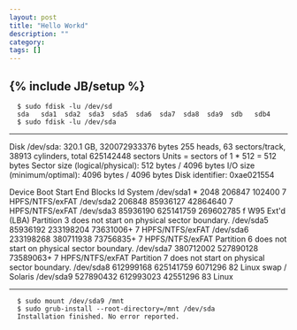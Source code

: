 ```yaml
---
layout: post
title: "Hello Workd"
description: ""
category: 
tags: []
---
```

{% include JB/setup %}
------------------------------------------------------------------------------
      $ sudo fdisk -lu /dev/sd
      sda   sda1  sda2  sda3  sda5  sda6  sda7  sda8  sda9  sdb   sdb4  
      $ sudo fdisk -lu /dev/sda
-----------------------------------------------------------------------------
Disk /dev/sda: 320.1 GB, 320072933376 bytes
255 heads, 63 sectors/track, 38913 cylinders, total 625142448 sectors
Units = sectors of 1 * 512 = 512 bytes
Sector size (logical/physical): 512 bytes / 4096 bytes
I/O size (minimum/optimal): 4096 bytes / 4096 bytes
Disk identifier: 0xae021554

   Device Boot      Start         End      Blocks   Id  System
/dev/sda1   *        2048      206847      102400    7  HPFS/NTFS/exFAT
/dev/sda2          206848    85936127    42864640    7  HPFS/NTFS/exFAT
/dev/sda3        85936190   625141759   269602785    f  W95 Ext'd (LBA)
Partition 3 does not start on physical sector boundary.
/dev/sda5        85936192   233198204    73631006+   7  HPFS/NTFS/exFAT
/dev/sda6       233198268   380711938    73756835+   7  HPFS/NTFS/exFAT
Partition 6 does not start on physical sector boundary.
/dev/sda7       380712002   527890128    73589063+   7  HPFS/NTFS/exFAT
Partition 7 does not start on physical sector boundary.
/dev/sda8       612999168   625141759     6071296   82  Linux swap / Solaris
/dev/sda9       527890432   612993023    42551296   83  Linux


---------------------------------------------------------------------------------
      $ sudo mount /dev/sda9 /mnt
      $ sudo grub-install --root-directory=/mnt /dev/sda
      Installation finished. No error reported.
